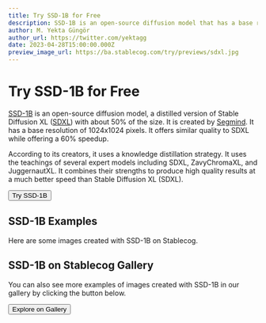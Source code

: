 ```yaml
---
title: Try SSD-1B for Free
description: SSD-1B is an open-source diffusion model that has a base resolution of 1024x1024 pixels. It's a distilled version of Stable Diffusion XL (SDXL).
author: M. Yekta Güngör
author_url: https://twitter.com/yektagg
date: 2023-04-28T15:00:00.000Z
preview_image_url: https://ba.stablecog.com/try/previews/sdxl.jpg
---
```


<script>
  import Button from '$components/primitives/buttons/Button.svelte'
  import DocImage from '$components/docs/DocImage.svelte'
</script>

# Try SSD-1B for Free

[SSD-1B](https://huggingface.co/segmind/SSD-1B) is an open-source diffusion model, a distilled version of Stable Diffusion XL ([SDXL](https://huggingface.co/stabilityai/stable-diffusion-xl-base-1.0)) with about 50% of the size. It is created by [Segmind](https://www.segmind.com). It has a base resolution of 1024x1024 pixels. It offers similar quality to SDXL while offering a 60% speedup.

According to its creators, it uses a knowledge distillation strategy. It uses the teachings of several expert models including SDXL, ZavyChromaXL, and JuggernautXL. It combines their strengths to produce high quality results at a much better speed than Stable Diffusion XL (SDXL).

<Button class="mt-4" href="https://stablecog.com/generate/?mi=4e54440f-ee17-4712-b4b6-0671b94d685d&adv=true" target="_blank">
Try SSD-1B
</Button>

## SSD-1B Examples

Here are some images created with SSD-1B on Stablecog.

<DocImage src="https://ba.stablecog.com/guide/models/ssd-1b.jpg" alt="SSD-1B Examples" width="2560" height="4320"/>

## SSD-1B on Stablecog Gallery

You can also see more examples of images created with SSD-1B in our gallery by clicking the button below.

<Button class="mt-4" href="https://stablecog.com/gallery?mi=4e54440f-ee17-4712-b4b6-0671b94d685d" target="_blank">
  Explore on Gallery
</Button>
